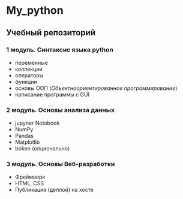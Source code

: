# My_python

## Учебный репозиторий

### **1 модуль.** Синтаксис языка python

- переменные
- коллекции
- операторы
- функции
- основы ООП (*Объектноориентированное программирование*)
- написание программы с GUI

### **2 модуль.** Основы анализа данных

- jupyner Notebook
- NumPy
- Pandas
- Matplotlib
- boken (опционально)

### **3 модуль.** Основы Веб-разработки

- Фреймворк
- HTML, CSS
- Публикация (деплой) на хосте